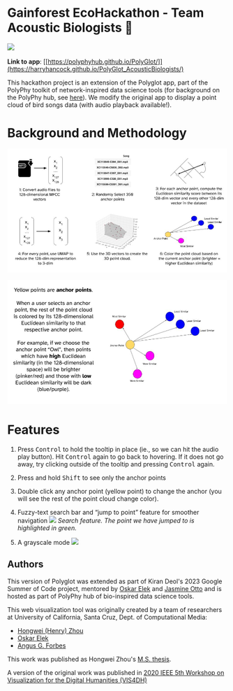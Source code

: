 # Gainforest EcoHackathon - Team Acoustic Biologists 🦜

[![](image/1_tool_overview.PNG)](image/1_tool_overview.PNG)  

**Link to app**: [[https://polyphyhub.github.io/PolyGlot/]](https://harryhancock.github.io/PolyGlot_AcousticBiologists/)

This hackathon project is an extension of the Polyglot app, part of the PolyPhy toolkit of network-inspired data science tools (for background on the PolyPhy hub, see [here](https://github.com/PolyPhyHub)). We modify the original app to display a point cloud of bird songs data (with audio playback available!).

# Background and Methodology
[![](image/Data_Pipeline.jpg)](image/Data_Pipeline.jpg) 

[![](image/Anchor_Points_Explainer.jpg)](image/Anchor_Points_Explainer.jpg) 
# Features
1. Press <kbd>Control</kbd> to hold the tooltip in place (ie., so we can hit the audio play button). Hit <kbd>Control</kbd> again to go back to hovering. If it does not go away, try clicking outside of the tooltip and pressing <kbd>Control</kbd> again.

2. Press and hold <kbd>Shift</kbd> to see only the anchor points

3. Double click any anchor point (yellow point) to change the anchor (you will see the rest of the point cloud change color).
   
4. Fuzzy-text search bar and “jump to point” feature for smoother navigation
[![](gsoc_images/search_feat.png)](gsoc_images/search_feat.png)
*Search feature. The point we have jumped to is highlighted in green.*

5. A grayscale mode
[![](gsoc_images/grascale_feat.png)](gsoc_images/grascale_feat.png)


## Authors
This version of Polyglot was extended as part of Kiran Deol's 2023 Google Summer of Code project, mentored by [Oskar Elek](http://elek.pub) and [Jasmine Otto](https://jazztap.github.io) and is hosted as part of PolyPhy hub of bio-inspired data science tools.

This web visualization tool was originally created by a team of researchers at University of California, Santa Cruz, Dept. of Computational Media:
- [Hongwei (Henry) Zhou](https://normand-1024.github.io/)
- [Oskar Elek](https://elek.pub/)
- [Angus G. Forbes](https://creativecoding.soe.ucsc.edu/angus/)

This work was published as Hongwei Zhou's [M.S. thesis](https://escholarship.org/uc/item/6zj1r9ch#main).

A version of the original work was published in [2020 IEEE 5th Workshop on Visualization for the Digital Humanities (VIS4DH)](https://www.computer.org/csdl/proceedings-article/vis4dh/2020/915300a007/1pZ0Xs0EEqk)
